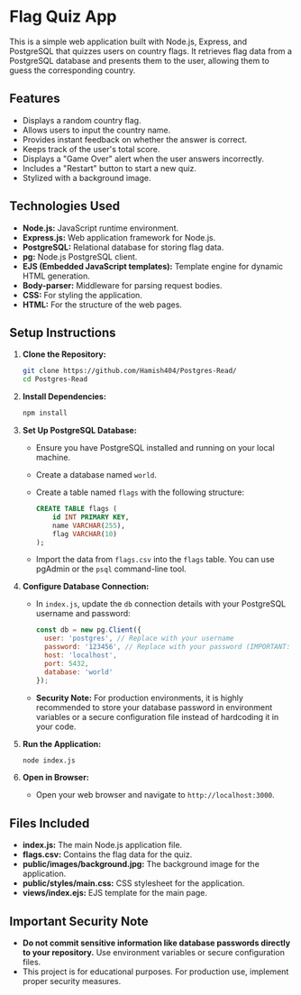 # Flag Quiz App

This is a simple web application built with Node.js, Express, and PostgreSQL that quizzes users on country flags. It retrieves flag data from a PostgreSQL database and presents them to the user, allowing them to guess the corresponding country.

## Features

* Displays a random country flag.
* Allows users to input the country name.
* Provides instant feedback on whether the answer is correct.
* Keeps track of the user's total score.
* Displays a "Game Over" alert when the user answers incorrectly.
* Includes a "Restart" button to start a new quiz.
* Stylized with a background image.

## Technologies Used

* **Node.js:** JavaScript runtime environment.
* **Express.js:** Web application framework for Node.js.
* **PostgreSQL:** Relational database for storing flag data.
* **pg:** Node.js PostgreSQL client.
* **EJS (Embedded JavaScript templates):** Template engine for dynamic HTML generation.
* **Body-parser:** Middleware for parsing request bodies.
* **CSS:** For styling the application.
* **HTML:** For the structure of the web pages.

## Setup Instructions

1.  **Clone the Repository:**

    ```bash
    git clone https://github.com/Hamish404/Postgres-Read/
    cd Postgres-Read
    ```

2.  **Install Dependencies:**

    ```bash
    npm install
    ```

3.  **Set Up PostgreSQL Database:**

    * Ensure you have PostgreSQL installed and running on your local machine.
    * Create a database named `world`.
    * Create a table named `flags` with the following structure:

        ```sql
        CREATE TABLE flags (
            id INT PRIMARY KEY,
            name VARCHAR(255),
            flag VARCHAR(10)
        );
        ```

    * Import the data from `flags.csv` into the `flags` table. You can use pgAdmin or the `psql` command-line tool.

4.  **Configure Database Connection:**

    * In `index.js`, update the `db` connection details with your PostgreSQL username and password:

        ```javascript
        const db = new pg.Client({
          user: 'postgres', // Replace with your username
          password: '123456', // Replace with your password (IMPORTANT: see security note below)
          host: 'localhost',
          port: 5432,
          database: 'world'
        });
        ```

    * **Security Note:** For production environments, it is highly recommended to store your database password in environment variables or a secure configuration file instead of hardcoding it in your code.

5.  **Run the Application:**

    ```bash
    node index.js
    ```

6.  **Open in Browser:**

    * Open your web browser and navigate to `http://localhost:3000`.

## Files Included

* **index.js:** The main Node.js application file.
* **flags.csv:** Contains the flag data for the quiz.
* **public/images/background.jpg:** The background image for the application.
* **public/styles/main.css:** CSS stylesheet for the application.
* **views/index.ejs:** EJS template for the main page.

## Important Security Note

* **Do not commit sensitive information like database passwords directly to your repository.** Use environment variables or secure configuration files.
* This project is for educational purposes. For production use, implement proper security measures.
